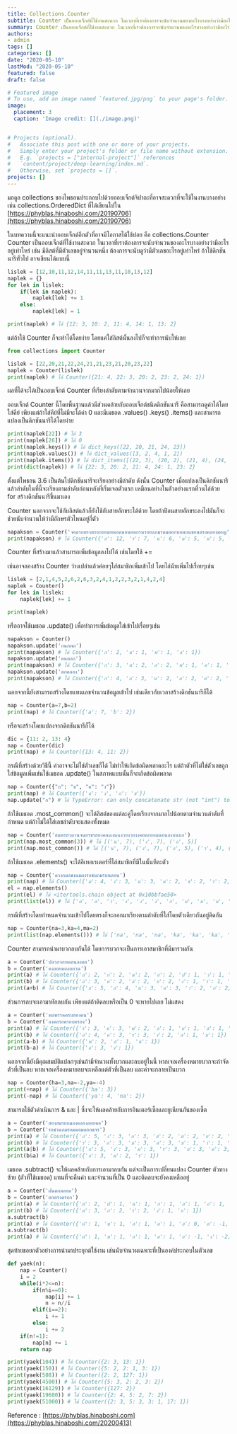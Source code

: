 ```yaml
---
title: Collections.Counter
subtitle: Counter เป็นออบเจ็กต์ที่ใช้งานสะดวก ในเวลาที่เราต้องการจะนับจำนวนของอะไรบางอย่างว่ามีอะไรอยู่เท่าไหร่
summary: Counter เป็นออบเจ็กต์ที่ใช้งานสะดวก ในเวลาที่เราต้องการจะนับจำนวนของอะไรบางอย่างว่ามีอะไรอยู่เท่าไหร่
authors:
- admin
tags: []
categories: []
date: "2020-05-10"
lastMod: "2020-05-10"
featured: false
draft: false

# Featured image
# To use, add an image named `featured.jpg/png` to your page's folder. 
image:
  placement: 3
  caption: 'Image credit: [](./image.png)'


# Projects (optional).
#   Associate this post with one or more of your projects.
#   Simply enter your project's folder or file name without extension.
#   E.g. `projects = ["internal-project"]` references 
#   `content/project/deep-learning/index.md`.
#   Otherwise, set `projects = []`.
projects: []
---
```


มอดูล collections ของไพธอนประกอบไปด้วยออบเจ็กต์จิปาถะที่อาจสะดวกที่จะใช้ในงานบางอย่าง เช่น collections.OrderedDict ที่ได้เขียนไปใน [https://phyblas.hinaboshi.com/20190706](https://phyblas.hinaboshi.com/20190706)  
  
ในบทความนี้จะแนะนำออบเจ็กต์อีกตัวที่อาจมีโอกาสได้ใช้บ่อย คือ collections.Counter Counter เป็นออบเจ็กต์ที่ใช้งานสะดวก ในเวลาที่เราต้องการจะนับจำนวนของอะไรบางอย่างว่ามีอะไรอยู่เท่าไหร่ เช่น มีลิสต์ที่มีตัวเลขอยู่จำนวนหนึ่ง ต้องการจะนับดูว่ามีตัวเลขอะไรอยู่เท่าไหร่ ถ้าใช้ดิกชันนารีทั่วไป อาจเขียนได้แบบนี้  

```python
lislek = [12,10,11,12,14,11,11,13,11,10,13,12]
naplek = {}
for lek in lislek:
    if(lek in naplek):
        naplek[lek] += 1
    else:
        naplek[lek] = 1

print(naplek) # ได้ {12: 3, 10: 2, 11: 4, 14: 1, 13: 2}
```

  
แต่ถ้าใช้ Counter ก็จะทำได้โดยง่าย โดยแค่ใส่ลิสต์นั้นลงไปก็จะทำการนับให้เลย  

```python
from collections import Counter

lislek = [22,20,21,22,24,21,21,23,21,20,23,22]
naplek = Counter(lislek)
print(naplek) # ได้ Counter({21: 4, 22: 3, 20: 2, 23: 2, 24: 1})
```

  
ผลที่ได้จะได้เป็นออบเจ็กต์ Counter ที่เรียงลำดับตามจำนวนจากมากไปน้อยให้เลย  
  
ออบเจ็กต์ Counter นี้โดยพื้นฐานแล้วมีส่วนคล้ายกับออบเจ็กต์ชนิดดิกชันนารี คือสามารถดูค่าได้โดยใส่คีย์ เพียงแต่ถ้าใส่คีย์ที่ไม่มีจะได้ค่า 0 และมีเมธอด .values() .keys() .items() และสามารถแปลงเป็นดิกชันนารีได้โดยง่าย  

```python
print(naplek[22]) # ได้ 3
print(naplek[26]) # ได้ 0
print(naplek.keys()) # ได้ dict_keys([22, 20, 21, 24, 23])
print(naplek.values()) # ได้ dict_values([3, 2, 4, 1, 2])
print(naplek.items()) # ได้ dict_items([(22, 3), (20, 2), (21, 4), (24, 1), (23, 2)])
print(dict(naplek)) # ได้ {22: 3, 20: 2, 21: 4, 24: 1, 23: 2}
```

  
ตั้งแต่ไพธอน 3.6 เป็นต้นไปดิกชันนารีจะเรียงอย่างมีลำดับ ดังนั้น Counter เมื่อแปลงเป็นดิกชันนารีแล้วลำดับในที่นี้จะเรียงตามลำดับก่อนหลังที่เริ่มเจอตัวแรก เหมือนอย่างในตัวอย่างแรกที่วนไล่ด้วย for สร้างดิกชันนารีขึ้นมาเอง  
  
Counter นอกจากจะใช้กับลิสต์แล้วก็ยังใช้กับสายอักขระได้ด้วย โดยถ้าป้อนสายอักขระลงไปมันก็จะช่วยนับจำนวนให้ว่ามีอักษรตัวไหนอยู่กี่ตัว  

```python
napakson = Counter('จอดรถตรงตรอกยอมทนอดนอนอดกรนรอยลภมรดมดอกหอมบนขอนตรงคลองมอญ')
print(napakson) # ได้ Counter({'อ': 12, 'ร': 7, 'น': 6, 'ด': 5, 'ม': 5, 'ต': 3, 'ง': 3, 'ก': 3, 'ย': 2, 'ล': 2, 'จ': 1, 'ถ': 1, 'ท': 1, 'ภ': 1, 'ห': 1, 'บ': 1, 'ข': 1, 'ค': 1, 'ญ': 1})
```

  
Counter ที่สร้างมาแล้วสามารถเพิ่มข้อมูลลงไปได้ เช่นโดยใช้ +=  
  
เช่นอาจลองสร้าง Counter ว่างเปล่าแล้วค่อยๆใส่สมาชิกเพิ่มเข้าไป โดยไล่นับเพิ่มไปเรื่อยๆเช่น  

```python
lislek = [2,1,4,5,2,6,2,6,3,2,4,1,2,2,3,2,1,4,2,4]
naplek = Counter()
for lek in lislek:
    naplek[lek] += 1

print(naplek)
```

  
หรืออาจใช้เมธอด .update() เพื่อทำการเพิ่มข้อมูลใส่เข้าไปเรื่อยๆเช่น  

```python
napakson = Counter()
napakson.update('กนกพล')
print(napakson) # ได้ Counter({'ก': 2, 'น': 1, 'พ': 1, 'ล': 1})
napakson.update('คนตลก')
print(napakson) # ได้ Counter({'ก': 3, 'น': 2, 'ล': 2, 'พ': 1, 'ค': 1, 'ต': 1})
napakson.update('ตกคลอง')
print(napakson) # ได้ Counter({'ก': 4, 'ล': 3, 'น': 2, 'ค': 2, 'ต': 2, 'พ': 1, 'อ': 1, 'ง': 1})
```

  
นอกจากนี้ยังสามารถสร้างโดยแทนเลขจำนวนข้อมูลเข้าไป เช่นเดียวกับเวลาสร้างดิกชันนารีก็ได้  

```python
nap = Counter(a=7,b=2)
print(nap) # ได้ Counter({'a': 7, 'b': 2})
```

  
หรือจะสร้างโดยแปลงจากดิกชันนารีก็ได้  

```python
dic = {11: 2, 13: 4}
nap = Counter(dic)
print(nap) # ได้ Counter({13: 4, 11: 2})
```

  
กรณีที่สร้างด้วยวิธีนี้ ค่าอาจจะไม่ใช่ตัวเลขก็ได้ ไม่ทำให้เกิดข้อผิดพลาดอะไร แต่ถ้าตัวที่ไม่ใช่ตัวเลขถูกใส่ข้อมูลเพิ่มเช่นใช้เมธอด .update() ในสภาพแบบนั้นก็จะเกิดข้อผิดพลาด  

```python
nap = Counter({"ก": "ข", "ค": "ง"})
print(nap) # ได้ Counter({'ค': 'ง', 'ก': 'ข'})
nap.update("ก") # ได้ TypeError: can only concatenate str (not "int") to str
```

  
ถ้าใช้เมธอด .most_common() จะได้ลิสต์ของแต่ละคู่โดยเรียงจากมากไปน้อยตามจำนวนลำดับที่กำหนด แต่ถ้าไม่ได้ใส่เลขลำดับจะแสดงทั้งหมด  

```python
nap = Counter('สมพรสวดวนจนอรชรสองคนฉงนฉงวยงวยงงคอตกยอมนอนลงบนบก')
print(nap.most_common(3)) # ได้ [('น', 7), ('ง', 7), ('อ', 5)]
print(nap.most_common()) # ได้ [('น', 7), ('ง', 7), ('อ', 5), ('ว', 4), ('ส', 3), ('ร', 3), ('ย', 3), ('ม', 2), ('ค', 2), ('ฉ', 2), ('ก', 2), ('บ', 2), ('พ', 1), ('ด', 1), ('จ', 1), ('ช', 1), ('ต', 1), ('ล', 1)]
```

  
ถ้าใช้เมธอด .elements() จะได้อิเทอเรเตอร์ที่ไล่สมาชิกที่มีในนั้นทีละตัว  

```python
nap = Counter('ดวงกมลชงนมผงรอชมภมรบนดอน')
print(nap) # ได้ Counter({'ม': 4, 'ง': 3, 'น': 3, 'ด': 2, 'ช': 2, 'ร': 2, 'อ': 2, 'ว': 1, 'ก': 1, 'ล': 1, 'ผ': 1, 'ภ': 1, 'บ': 1})
el = nap.elements()
print(el) # ได้ <itertools.chain object at 0x10bbfae50>
print(list(el)) # ได้ ['ด', 'ด', 'ว', 'ง', 'ง', 'ง', 'ก', 'ม', 'ม', 'ม', 'ม', 'ล', 'ช', 'ช', 'น', 'น', 'น', 'ผ', 'ร', 'ร', 'อ', 'อ', 'ภ', 'บ']
```

  
กรณีที่สร้างโดยกำหนดจำนวนเข้าไปโดยตรงก็จะออกมาเรียงตามลำดับที่ใส่โดยตัวเดียวกันอยู่ติดกัน  

```python
nap = Counter(na=3,ka=4,ma=2)
print(list(nap.elements())) # ได้ ['na', 'na', 'na', 'ka', 'ka', 'ka', 'ka', 'ma', 'ma']
```

  
Counter สามารถนำมาบวกลบกันได้ โดยการบวกจะเป็นการเอาสมาชิกที่มีมารวมกัน  

```python
a = Counter('ปลวกจกหนอนลงคอ')
b = Counter('คงลอยคอลอยวน')
print(a) # ได้ Counter({'ล': 2, 'ก': 2, 'น': 2, 'อ': 2, 'ป': 1, 'ว': 1, 'จ': 1, 'ห': 1, 'ง': 1, 'ค': 1})
print(b) # ได้ Counter({'อ': 3, 'ค': 2, 'ล': 2, 'ย': 2, 'ง': 1, 'ว': 1, 'น': 1})
print(a+b) # ได้ Counter({'อ': 5, 'ล': 4, 'น': 3, 'ค': 3, 'ว': 2, 'ก': 2, 'ง': 2, 'ย': 2, 'ป': 1, 'จ': 1, 'ห': 1})
```

  
ส่วนการลบจะเอามาหักลบกัน เพียงแต่ถ้าติดลบหรือเป็น 0 จะหายไปเลย ไม่แสดง  

```python
a = Counter('พลพรรคครบสองคน')
b = Counter('ลงคอรอครอบครอง')
print(a) # ได้ Counter({'ร': 3, 'ค': 3, 'พ': 2, 'ล': 1, 'บ': 1, 'ส': 1, 'อ': 1, 'ง': 1, 'น': 1})
print(b) # ได้ Counter({'อ': 4, 'ค': 3, 'ร': 3, 'ง': 2, 'ล': 1, 'บ': 1})
print(a-b) # ได้ Counter({'พ': 2, 'ส': 1, 'น': 1})
print(b-a) # ได้ Counter({'อ': 3, 'ง': 1})
```

  
นอกจากนี้ยังมีคุณสมบัติแปลกๆเช่นถ้ามีจำนวนทั้งบวกและลบอยู่ในนี้ หากเจอเครื่องหมายบวกจะกำจัดตัวที่เป็นลบ หากเจอเครื่องหมายลบจะเหลือแต่ตัวที่เป็นลบ และค่าจะกลายเป็นบวก  

```python
nap = Counter(ha=3,na=-2,ya=-4)
print(+nap) # ได้ Counter({'ha': 3})
print(-nap) # ได้ Counter({'ya': 4, 'na': 2})
```

  
สามารถใช้ตัวดำเนินการ & และ | ซึ่งจะให้ผลคล้ายกับการอินเตอร์เซ็กและยูเนียนกันของเซ็ต  

```python
a = Counter('สองสมรยอมลงคลองลอยคอ')
b = Counter('รอชวนภมรดมดอมดอกขจร')
print(a) # ได้ Counter({'อ': 5, 'ง': 3, 'ล': 3, 'ส': 2, 'ม': 2, 'ย': 2, 'ค': 2, 'ร': 1})
print(b) # ได้ Counter({'ร': 3, 'อ': 3, 'ม': 3, 'ด': 3, 'ช': 1, 'ว': 1, 'น': 1, 'ภ': 1, 'ก': 1, 'ข': 1, 'จ': 1})
print(a|b) # ได้ Counter({'อ': 5, 'ง': 3, 'ม': 3, 'ร': 3, 'ล': 3, 'ด': 3, 'ส': 2, 'ย': 2, 'ค': 2, 'ช': 1, 'ว': 1, 'น': 1, 'ภ': 1, 'ก': 1, 'ข': 1, 'จ': 1})
print(b&a) # ได้ Counter({'อ': 3, 'ม': 2, 'ร': 1})
```

  
เมธอด .subtract() จะให้ผลคล้ายกับการเอามาลบกัน แต่จะเป็นการเปลี่ยนแปลง Counter ตัวทางซ้าย (ตัวที่ใช้เมธอด) แทนที่จะคืนค่า และจำนวนที่เป็น 0 และติดลบจะยังคงเหลืออยู่  

```python
a = Counter('ฝนตกตลอด')
b = Counter('ตกตรงตรอก')
print(a) # ได้ Counter({'ต': 2, 'ฝ': 1, 'น': 1, 'ก': 1, 'ล': 1, 'อ': 1, 'ด': 1})
print(b) # ได้ Counter({'ต': 3, 'ก': 2, 'ร': 2, 'ง': 1, 'อ': 1})
a.subtract(b)
print(a) # ได้ Counter({'ฝ': 1, 'น': 1, 'ล': 1, 'ด': 1, 'อ': 0, 'ต': -1, 'ก': -1, 'ง': -1, 'ร': -2})
a.subtract(b)
print(a) # ได้ Counter({'ฝ': 1, 'น': 1, 'ล': 1, 'ด': 1, 'อ': -1, 'ง': -2, 'ก': -3, 'ต': -4, 'ร': -4})
```

  
  
  
สุดท้ายขอยกตัวอย่างการนำมาประยุกต์ใช้งาน เช่นนับจำนวนเฉพาะที่เป็นองค์ประกอบในตัวเลข  

```python
def yaek(n):
    nap = Counter()
    i = 2
    while(i*2<=n):
        if(n%i==0):
            nap[i] += 1
            n = n//i
        elif(i==2):
            i += 1
        else:
            i += 2
    if(n!=1):
        nap[n] += 1
    return nap

print(yaek(104)) # ได้ Counter({2: 3, 13: 1})
print(yaek(150)) # ได้ Counter({5: 2, 2: 1, 3: 1})
print(yaek(508)) # ได้ Counter({2: 2, 127: 1})
print(yaek(4500)) # ได้ Counter({5: 3, 2: 2, 3: 2})
print(yaek(16129)) # ได้ Counter({127: 2})
print(yaek(19600)) # ได้ Counter({2: 4, 5: 2, 7: 2})
print(yaek(51000)) # ได้ Counter({2: 3, 5: 3, 3: 1, 17: 1})
```



Reference : [https://phyblas.hinaboshi.com](https://phyblas.hinaboshi.com/20200413) 
